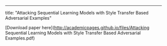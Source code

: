 ---
title: "Attacking Sequential Learning Models with Style Transfer Based Adversarial Examples"


[Download paper here](http://academicpages.github.io/files/Attacking Sequential Learning Models with Style Transfer Based Adversarial Examples.pdf)
